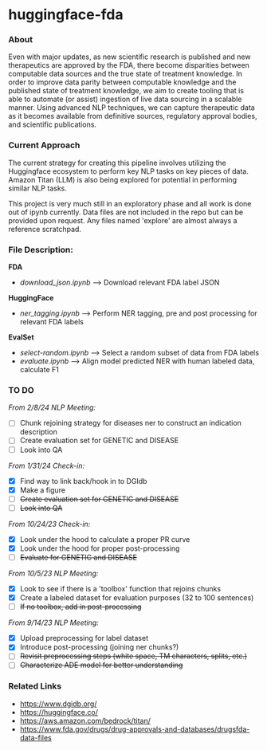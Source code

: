 # huggingface-fda

### About
   
Even with major updates, as new scientific research is published and new therapeutics are approved by the FDA, there become disparities between computable data sources and the true state of treatment knowledge. In order to improve data parity between computable knowledge and the published state of treatment knowledge, we aim to create tooling that is able to automate (or assist) ingestion of live data sourcing in a scalable manner. Using advanced NLP techniques, we can capture therapeutic data as it becomes available from definitive sources, regulatory approval bodies, and scientific publications. 

### Current Approach

The current strategy for creating this pipeline involves utilizing the Huggingface ecosystem to perform key NLP tasks on key pieces of data. Amazon Titan (LLM) is also being explored for potential in performing similar NLP tasks. 

This project is very much still in an exploratory phase and all work is done out of ipynb currently. Data files are not included in the repo but can be provided upon request. Any files named 'explore' are almost always a reference scratchpad.

### File Description:  
  
**FDA**  
- *download_json.ipynb* --> Download relevant FDA label JSON
  
**HuggingFace**  
- *ner_tagging.ipynb* --> Perform NER tagging, pre and post processing for relevant FDA labels
  
**EvalSet**
- *select-random.ipynb* --> Select a random subset of data from FDA labels
- *evaluate.ipynb* --> Align model predicted NER with human labeled data, calculate F1

### TO DO  

*From 2/8/24 NLP Meeting:*
- [ ] Chunk rejoining strategy for diseases ner to construct an indication description
- [ ] Create evaluation set for GENETIC and DISEASE
- [ ] Look into QA

*From 1/31/24 Check-in:*
- [x] Find way to link back/hook in to DGIdb
- [x] Make a figure
- [ ] ~~Create evaluation set for GENETIC and DISEASE~~
- [ ] ~~Look into QA~~

*From 10/24/23 Check-in:*  
- [x] Look under the hood to calculate a proper PR curve
- [x] Look under the hood for proper post-processing
- [ ] ~~Evaluate for GENETIC and DISEASE~~

*From 10/5/23 NLP Meeting:*  
- [x] Look to see if there is a 'toolbox' function that rejoins chunks
- [x] Create a labeled dataset for evaluation purposes (32 to 100 sentences)
- [ ] ~~If no toolbox, add in post-processing~~
  
*From 9/14/23 NLP Meeting:*
- [x] Upload preprocessing for label dataset
- [x] Introduce post-processing (joining ner chunks?)
- [ ] ~~Revisit preprocessing steps (white space, TM characters, splits, etc.)~~
- [ ] ~~Characterize ADE model for better understanding~~

### Related Links
- https://www.dgidb.org/
- https://huggingface.co/
- https://aws.amazon.com/bedrock/titan/
- https://www.fda.gov/drugs/drug-approvals-and-databases/drugsfda-data-files
